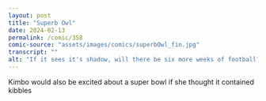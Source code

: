 ```yaml
---
layout: post
title: "Superb Owl"
date: 2024-02-13
permalink: /comic/358
comic-source: "assets/images/comics/superbOwl_fin.jpg"
transcript: ""
alt: "If it sees it's shadow, will there be six more weeks of football?"
---
```

Kimbo would also be excited about a super bowl if she thought it contained kibbles
